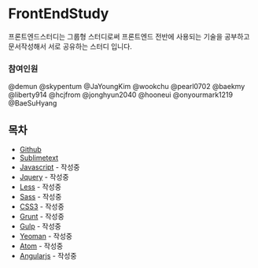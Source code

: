 # FrontEndStudy

프론트엔드스터디는 그룹형 스터디로써 프론트엔드 전반에 사용되는 기술을 공부하고 문서작성해서 서로 공유하는 스터디 입니다.


### 참여인원
@demun @skypentum @JaYoungKim @wookchu @pearl0702 @baekmy @liberty914 @hcjfrom @jonghyun2040 @hooneui @onyourmark1219 @BaeSuHyang



## 목차
* [Github](document/Github/README.md)
* [Sublimetext](document/Sublimetext/README.md)
* [Javascript](document/Javascript/README.md) - 작성중
* [Jquery](document/Jquery/README.md) - 작성중
* [Less](document/Less/README.md) - 작성중
* [Sass](document/Sass/README.md) - 작성중
* [CSS3](document/CSS3/README.md) - 작성중
* [Grunt](document/Grunt/README.md) - 작성중
* [Gulp](document/Gulp/README.md) - 작성중
* [Yeoman](document/Yeoman/README.md) - 작성중
* [Atom](document/Atom/README.md) - 작성중
* [Angularjs](document/Angularjs/README.md) - 작성중


